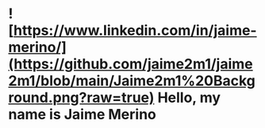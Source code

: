 # ![https://www.linkedin.com/in/jaime-merino/](https://github.com/jaime2m1/jaime2m1/blob/main/Jaime2m1%20Background.png?raw=true) Hello, my name is Jaime Merino
